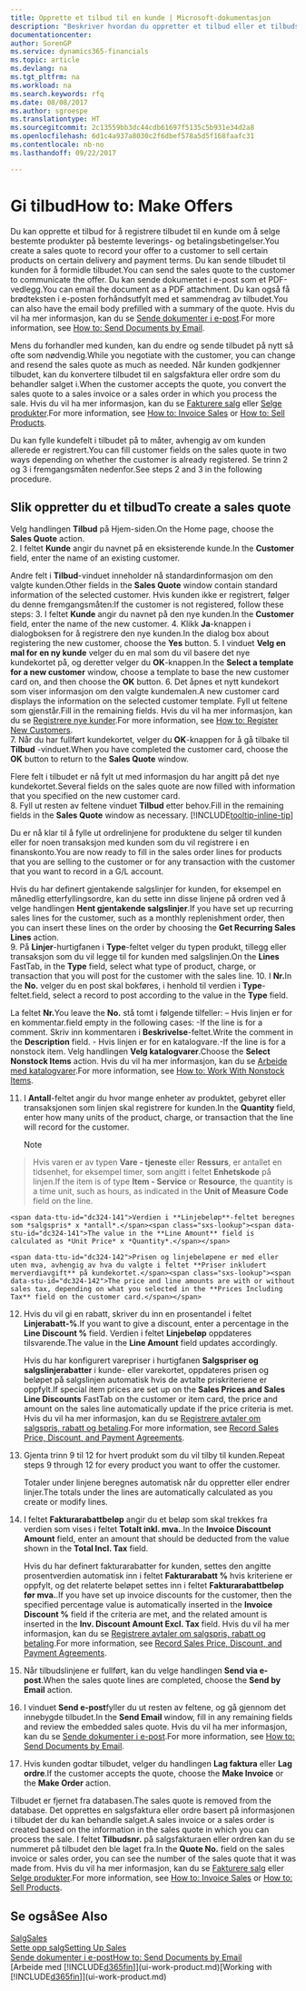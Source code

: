 ```yaml
---
title: Opprette et tilbud til en kunde | Microsoft-dokumentasjon
description: "Beskriver hvordan du oppretter et tilbud eller et tilbudsforespørselsdokument for å registrere tilbudet til en kunde og selge produkter under visse betingelser."
documentationcenter: 
author: SorenGP
ms.service: dynamics365-financials
ms.topic: article
ms.devlang: na
ms.tgt_pltfrm: na
ms.workload: na
ms.search.keywords: rfq
ms.date: 08/08/2017
ms.author: sgroespe
ms.translationtype: HT
ms.sourcegitcommit: 2c13559bb3dc44cdb61697f5135c5b931e34d2a8
ms.openlocfilehash: 6d1c4a937a8030c2f6dbef578a5d5f168faafc31
ms.contentlocale: nb-no
ms.lasthandoff: 09/22/2017

---
```

# <a name="how-to-make-offers"></a><span data-ttu-id="dc324-103">Gi tilbud</span><span class="sxs-lookup"><span data-stu-id="dc324-103">How to: Make Offers</span></span>
<span data-ttu-id="dc324-104">Du kan opprette et tilbud for å registrere tilbudet til en kunde om å selge bestemte produkter på bestemte leverings- og betalingsbetingelser.</span><span class="sxs-lookup"><span data-stu-id="dc324-104">You create a sales quote to record your offer to a customer to sell certain products on certain delivery and payment terms.</span></span> <span data-ttu-id="dc324-105">Du kan sende tilbudet til kunden for å formidle tilbudet.</span><span class="sxs-lookup"><span data-stu-id="dc324-105">You can send the sales quote to the customer to communicate the offer.</span></span> <span data-ttu-id="dc324-106">Du kan sende dokumentet i e-post som et PDF-vedlegg.</span><span class="sxs-lookup"><span data-stu-id="dc324-106">You can email the document as a PDF attachment.</span></span> <span data-ttu-id="dc324-107">Du kan også få brødteksten i e-posten forhåndsutfylt med et sammendrag av tilbudet.</span><span class="sxs-lookup"><span data-stu-id="dc324-107">You can also have the email body prefilled with a summary of the quote.</span></span> <span data-ttu-id="dc324-108">Hvis du vil ha mer informasjon, kan du se [Sende dokumenter i e-post](ui-how-send-documents-email.md).</span><span class="sxs-lookup"><span data-stu-id="dc324-108">For more information, see [How to: Send Documents by Email](ui-how-send-documents-email.md).</span></span>

<span data-ttu-id="dc324-109">Mens du forhandler med kunden, kan du endre og sende tilbudet på nytt så ofte som nødvendig.</span><span class="sxs-lookup"><span data-stu-id="dc324-109">While you negotiate with the customer, you can change and resend the sales quote as much as needed.</span></span> <span data-ttu-id="dc324-110">Når kunden godkjenner tilbudet, kan du konvertere tilbudet til en salgsfaktura eller ordre som du behandler salget i.</span><span class="sxs-lookup"><span data-stu-id="dc324-110">When the customer accepts the quote, you convert the sales quote to a sales invoice or a sales order in which you process the sale.</span></span> <span data-ttu-id="dc324-111">Hvis du vil ha mer informasjon, kan du se [Fakturere salg](sales-how-invoice-sales.md) eller [Selge produkter](sales-how-sell-products.md).</span><span class="sxs-lookup"><span data-stu-id="dc324-111">For more information, see [How to: Invoice Sales](sales-how-invoice-sales.md) or [How to: Sell Products](sales-how-sell-products.md).</span></span>

<span data-ttu-id="dc324-112">Du kan fylle kundefelt i tilbudet på to måter, avhengig av om kunden allerede er registrert.</span><span class="sxs-lookup"><span data-stu-id="dc324-112">You can fill customer fields on the sales quote in two ways depending on whether the customer is already registered.</span></span> <span data-ttu-id="dc324-113">Se trinn 2 og 3 i fremgangsmåten nedenfor.</span><span class="sxs-lookup"><span data-stu-id="dc324-113">See steps 2 and 3 in the following procedure.</span></span>

## <a name="to-create-a-sales-quote"></a><span data-ttu-id="dc324-114">Slik oppretter du et tilbud</span><span class="sxs-lookup"><span data-stu-id="dc324-114">To create a sales quote</span></span>
<span data-ttu-id="dc324-115">Velg handlingen **Tilbud** på Hjem-siden.</span><span class="sxs-lookup"><span data-stu-id="dc324-115">On the Home page,  choose the **Sales Quote** action.</span></span>  
2. <span data-ttu-id="dc324-116">I feltet **Kunde** angir du navnet på en eksisterende kunde.</span><span class="sxs-lookup"><span data-stu-id="dc324-116">In the **Customer** field, enter the name of an existing customer.</span></span>

   <span data-ttu-id="dc324-117">Andre felt i **Tilbud**-vinduet inneholder nå standardinformasjon om den valgte kunden.</span><span class="sxs-lookup"><span data-stu-id="dc324-117">Other fields in the **Sales Quote** window contain standard information of the selected customer.</span></span> <span data-ttu-id="dc324-118">Hvis kunden ikke er registrert, følger du denne fremgangsmåten:</span><span class="sxs-lookup"><span data-stu-id="dc324-118">If the customer is not registered, follow these steps:</span></span>
3. <span data-ttu-id="dc324-119">I feltet **Kunde** angir du navnet på den nye kunden.</span><span class="sxs-lookup"><span data-stu-id="dc324-119">In the **Customer** field, enter the name of the new customer.</span></span>
4. <span data-ttu-id="dc324-120">Klikk **Ja**-knappen i dialogboksen for å registrere den nye kunden.</span><span class="sxs-lookup"><span data-stu-id="dc324-120">In the dialog box about registering the new customer, choose the **Yes** button.</span></span>
5. <span data-ttu-id="dc324-121">I vinduet **Velg en mal for en ny kunde** velger du en mal som du vil basere det nye kundekortet på, og deretter velger du **OK**-knappen.</span><span class="sxs-lookup"><span data-stu-id="dc324-121">In the **Select a template for a new customer** window, choose a template to base the new customer card on, and then choose the **OK** button.</span></span>
6. <span data-ttu-id="dc324-122">Det åpnes et nytt kundekort som viser informasjon om den valgte kundemalen.</span><span class="sxs-lookup"><span data-stu-id="dc324-122">A new customer card displays the information on the selected customer template.</span></span> <span data-ttu-id="dc324-123">Fyll ut feltene som gjenstår.</span><span class="sxs-lookup"><span data-stu-id="dc324-123">Fill in the remaining fields.</span></span> <span data-ttu-id="dc324-124">Hvis du vil ha mer informasjon, kan du se [Registrere nye kunder](sales-how-register-new-customers.md).</span><span class="sxs-lookup"><span data-stu-id="dc324-124">For more information, see [How to: Register New Customers](sales-how-register-new-customers.md).</span></span>  
7. <span data-ttu-id="dc324-125">Når du har fullført kundekortet, velger du **OK**-knappen for å gå tilbake til **Tilbud** -vinduet.</span><span class="sxs-lookup"><span data-stu-id="dc324-125">When you have completed the customer card, choose the **OK** button to return to the **Sales Quote** window.</span></span>

   <span data-ttu-id="dc324-126">Flere felt i tilbudet er nå fylt ut med informasjon du har angitt på det nye kundekortet.</span><span class="sxs-lookup"><span data-stu-id="dc324-126">Several fields on the sales quote are now filled with information that you specified on the new customer card.</span></span>  
8. <span data-ttu-id="dc324-127">Fyll ut resten av feltene vinduet **Tilbud** etter behov.</span><span class="sxs-lookup"><span data-stu-id="dc324-127">Fill in the remaining fields in the **Sales Quote** window as necessary.</span></span> [!INCLUDE[tooltip-inline-tip](includes/tooltip-inline-tip_md.md)]  

<span data-ttu-id="dc324-128">Du er nå klar til å fylle ut ordrelinjene for produktene du selger til kunden eller for noen transaksjon med kunden som du vil registrere i en finanskonto.</span><span class="sxs-lookup"><span data-stu-id="dc324-128">You are now ready to fill in the sales order lines for products that you are selling to the customer or for any transaction with the customer that you want to record in a G/L account.</span></span>   

<span data-ttu-id="dc324-129">Hvis du har definert gjentakende salgslinjer for kunden, for eksempel en månedlig etterfyllingsordre, kan du sette inn disse linjene på ordren ved å velge handlingen **Hent gjentakende salgslinjer**.</span><span class="sxs-lookup"><span data-stu-id="dc324-129">If you have set up recurring sales lines for the customer, such as a monthly replenishment order, then you can insert these lines on the order by choosing the **Get Recurring Sales Lines** action.</span></span>  
9. <span data-ttu-id="dc324-130">På **Linjer**-hurtigfanen i **Type**-feltet velger du typen produkt, tillegg eller transaksjon som du vil legge til for kunden med salgslinjen.</span><span class="sxs-lookup"><span data-stu-id="dc324-130">On the **Lines** FastTab, in the **Type** field, select what type of product, charge, or transaction that you will post for the customer with the sales line.</span></span>
10. <span data-ttu-id="dc324-131">I **Nr.**</span><span class="sxs-lookup"><span data-stu-id="dc324-131">In the **No.**</span></span> <span data-ttu-id="dc324-132">velger du en post skal bokføres, i henhold til verdien i **Type**-feltet.</span><span class="sxs-lookup"><span data-stu-id="dc324-132">field, select a record to post according to the value in the **Type** field.</span></span>

 <span data-ttu-id="dc324-133">La feltet **Nr.**</span><span class="sxs-lookup"><span data-stu-id="dc324-133">You leave the **No.**</span></span> <span data-ttu-id="dc324-134">stå tomt i følgende tilfeller: – Hvis linjen er for en kommentar.</span><span class="sxs-lookup"><span data-stu-id="dc324-134">field empty in the following cases: -If the line is for a comment.</span></span> <span data-ttu-id="dc324-135">Skriv inn kommentaren i **Beskrivelse**-feltet.</span><span class="sxs-lookup"><span data-stu-id="dc324-135">Write the comment in the **Description** field.</span></span>
 <span data-ttu-id="dc324-136">- Hvis linjen er for en katalogvare.</span><span class="sxs-lookup"><span data-stu-id="dc324-136">-If the line is for a nonstock item.</span></span> <span data-ttu-id="dc324-137">Velg handlingen **Velg katalogvarer**.</span><span class="sxs-lookup"><span data-stu-id="dc324-137">Choose the **Select Nonstock Items** action.</span></span> <span data-ttu-id="dc324-138">Hvis du vil ha mer informasjon, kan du se [Arbeide med katalogvarer](inventory-how-work-nonstock-items.md).</span><span class="sxs-lookup"><span data-stu-id="dc324-138">For more information, see [How to: Work With Nonstock Items](inventory-how-work-nonstock-items.md).</span></span>

11. <span data-ttu-id="dc324-139">I **Antall**-feltet angir du hvor mange enheter av produktet, gebyret eller transaksjonen som linjen skal registrere for kunden.</span><span class="sxs-lookup"><span data-stu-id="dc324-139">In the **Quantity** field, enter how many units of the product, charge, or transaction that the line will record for the customer.</span></span>

    > [!NOTE]  
>   <span data-ttu-id="dc324-140">Hvis varen er av typen **Vare - tjeneste** eller **Ressurs**, er antallet en tidsenhet, for eksempel timer, som angitt i feltet **Enhetskode** på linjen.</span><span class="sxs-lookup"><span data-stu-id="dc324-140">If the item is of type **Item - Service** or **Resource**, the quantity is a time unit, such as hours, as indicated in the **Unit of Measure Code** field on the line.</span></span>  

    <span data-ttu-id="dc324-141">Verdien i **Linjebeløp**-feltet beregnes som *salgspris* x *antall*.</span><span class="sxs-lookup"><span data-stu-id="dc324-141">The value in the **Line Amount** field is calculated as *Unit Price* x *Quantity*.</span></span>  

    <span data-ttu-id="dc324-142">Prisen og linjebeløpene er med eller uten mva, avhengig av hva du valgte i feltet **Priser inkludert merverdiavgift** på kundekortet.</span><span class="sxs-lookup"><span data-stu-id="dc324-142">The price and line amounts are with or without sales tax, depending on what you selected in the **Prices Including Tax** field on the customer card.</span></span>  
12. <span data-ttu-id="dc324-143">Hvis du vil gi en rabatt, skriver du inn en prosentandel i feltet **Linjerabatt-%**.</span><span class="sxs-lookup"><span data-stu-id="dc324-143">If you want to give a discount, enter a percentage in the **Line Discount %** field.</span></span> <span data-ttu-id="dc324-144">Verdien i feltet **Linjebeløp** oppdateres tilsvarende.</span><span class="sxs-lookup"><span data-stu-id="dc324-144">The value in the **Line Amount** field updates accordingly.</span></span>  

    <span data-ttu-id="dc324-145">Hvis du har konfigurert varepriser i hurtigfanen **Salgspriser og salgslinjerabatter** i kunde- eller varekortet, oppdateres prisen og beløpet på salgslinjen automatisk hvis de avtalte priskriteriene er oppfylt.</span><span class="sxs-lookup"><span data-stu-id="dc324-145">If special item prices are set up on the **Sales Prices and Sales Line Discounts** FastTab on the customer or item card, the price and amount on the sales line automatically update if the price criteria is met.</span></span> <span data-ttu-id="dc324-146">Hvis du vil ha mer informasjon, kan du se [Registrere avtaler om salgspris, rabatt og betaling](sales-how-record-sales-price-discount-payment-agreements.md).</span><span class="sxs-lookup"><span data-stu-id="dc324-146">For more information, see [Record Sales Price, Discount, and Payment Agreements](sales-how-record-sales-price-discount-payment-agreements.md).</span></span>  
13. <span data-ttu-id="dc324-147">Gjenta trinn 9 til 12 for hvert produkt som du vil tilby til kunden.</span><span class="sxs-lookup"><span data-stu-id="dc324-147">Repeat steps 9 through 12 for every product you want to offer the customer.</span></span>  

    <span data-ttu-id="dc324-148">Totaler under linjene beregnes automatisk når du oppretter eller endrer linjer.</span><span class="sxs-lookup"><span data-stu-id="dc324-148">The totals under the lines are automatically calculated as you create or modify lines.</span></span>  
14. <span data-ttu-id="dc324-149">I feltet **Fakturarabattbeløp** angir du et beløp som skal trekkes fra verdien som vises i feltet **Totalt inkl. mva.**.</span><span class="sxs-lookup"><span data-stu-id="dc324-149">In the **Invoice Discount Amount** field, enter an amount that should be deducted from the value shown in the **Total Incl. Tax** field.</span></span>

    <span data-ttu-id="dc324-150">Hvis du har definert fakturarabatter for kunden, settes den angitte prosentverdien automatisk inn i feltet **Fakturarabatt %** hvis kriteriene er oppfylt, og det relaterte beløpet settes inn i feltet **Fakturarabattbeløp før mva.**.</span><span class="sxs-lookup"><span data-stu-id="dc324-150">If you have set up invoice discounts for the customer, then the specified percentage value is automatically inserted in the **Invoice Discount %** field if the criteria are met, and the related amount is inserted in the **Inv. Discount Amount Excl. Tax** field.</span></span> <span data-ttu-id="dc324-151">Hvis du vil ha mer informasjon, kan du se [Registrere avtaler om salgspris, rabatt og betaling](sales-how-record-sales-price-discount-payment-agreements.md).</span><span class="sxs-lookup"><span data-stu-id="dc324-151">For more information, see [Record Sales Price, Discount, and Payment Agreements](sales-how-record-sales-price-discount-payment-agreements.md).</span></span>
15. <span data-ttu-id="dc324-152">Når tilbudslinjene er fullført, kan du velge handlingen **Send via e-post**.</span><span class="sxs-lookup"><span data-stu-id="dc324-152">When the sales quote lines are completed, choose the **Send by Email** action.</span></span>
16. <span data-ttu-id="dc324-153">I vinduet **Send e-post**fyller du ut resten av feltene, og gå gjennom det innebygde tilbudet.</span><span class="sxs-lookup"><span data-stu-id="dc324-153">In the **Send Email** window, fill in any remaining fields and review the embedded sales quote.</span></span> <span data-ttu-id="dc324-154">Hvis du vil ha mer informasjon, kan du se [Sende dokumenter i e-post](ui-how-send-documents-email.md).</span><span class="sxs-lookup"><span data-stu-id="dc324-154">For more information, see [How to: Send Documents by Email](ui-how-send-documents-email.md).</span></span>
17. <span data-ttu-id="dc324-155">Hvis kunden godtar tilbudet, velger du handlingen **Lag faktura** eller **Lag ordre**.</span><span class="sxs-lookup"><span data-stu-id="dc324-155">If the customer accepts the quote, choose the **Make Invoice** or the **Make Order** action.</span></span>

<span data-ttu-id="dc324-156">Tilbudet er fjernet fra databasen.</span><span class="sxs-lookup"><span data-stu-id="dc324-156">The sales quote is removed from the database.</span></span> <span data-ttu-id="dc324-157">Det opprettes en salgsfaktura eller ordre basert på informasjonen i tilbudet der du kan behandle salget.</span><span class="sxs-lookup"><span data-stu-id="dc324-157">A sales invoice or a sales order is created based on the information in the sales quote in which you can process the sale.</span></span> <span data-ttu-id="dc324-158">I feltet **Tilbudsnr.** på salgsfakturaen eller ordren kan du se nummeret på tilbudet den ble laget fra.</span><span class="sxs-lookup"><span data-stu-id="dc324-158">In the **Quote No.** field on the sales invoice or sales order, you can see the number of the sales quote that it was made from.</span></span> <span data-ttu-id="dc324-159">Hvis du vil ha mer informasjon, kan du se [Fakturere salg](sales-how-invoice-sales.md) eller [Selge produkter](sales-how-sell-products.md).</span><span class="sxs-lookup"><span data-stu-id="dc324-159">For more information, see [How to: Invoice Sales](sales-how-invoice-sales.md) or [How to: Sell Products](sales-how-sell-products.md).</span></span>

## <a name="see-also"></a><span data-ttu-id="dc324-160">Se også</span><span class="sxs-lookup"><span data-stu-id="dc324-160">See Also</span></span>
[<span data-ttu-id="dc324-161">Salg</span><span class="sxs-lookup"><span data-stu-id="dc324-161">Sales</span></span>](sales-manage-sales.md)  
[<span data-ttu-id="dc324-162">Sette opp salg</span><span class="sxs-lookup"><span data-stu-id="dc324-162">Setting Up Sales</span></span>](sales-setup-sales.md)  
[<span data-ttu-id="dc324-163">Sende dokumenter i e-post</span><span class="sxs-lookup"><span data-stu-id="dc324-163">How to: Send Documents by Email</span></span>](ui-how-send-documents-email.md)  
<span data-ttu-id="dc324-164">[Arbeide med [!INCLUDE[d365fin](includes/d365fin_md.md)]](ui-work-product.md)</span><span class="sxs-lookup"><span data-stu-id="dc324-164">[Working with [!INCLUDE[d365fin](includes/d365fin_md.md)]](ui-work-product.md)</span></span>


